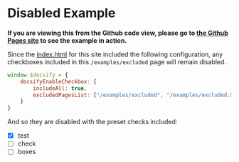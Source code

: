 # Disabled Example
**If you are viewing this from the Github code view, please go to [the Github Pages site](https://fenriskiba.github.io/docsify-enable-checkbox/#/examples/excluded.md) to see the example in action.**

Since the [index.html](https://github.com/fenriskiba/docsify-enable-checkbox/blob/main/index.html) for this site included the following configuration, any checkboxes included in this `/examples/excluded` page will remain disabled.

```javascript
window.$docsify = {
    docsifyEnableCheckbox: {
        includeAll: true,
        excludedPagesList: ["/examples/excluded", "/examples/excluded.md"]
    }
}
```

And so they are disabled with the preset checks included:

- [x] test
- [ ] check
- [ ] boxes